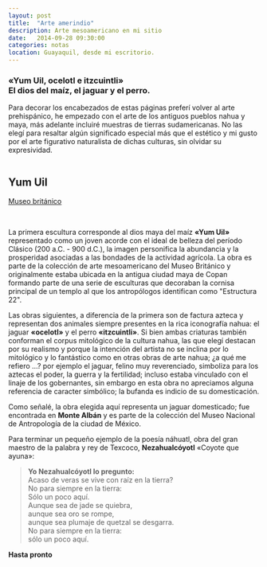 ```yaml
---
layout: post
title:  "Arte amerindio"
description: Arte mesoamericano en mi sitio
date:   2014-09-28 09:30:00
categories: notas
location: Guayaquil, desde mi escritorio.
---
```


### &laquo;Yum Uil, ocelotl e itzcuintli&raquo; <br />El dios del maíz, el jaguar y el perro.

Para decorar los encabezados de estas páginas preferí volver al arte prehispánico, he empezado con el arte de los antiguos pueblos nahua y maya, más adelante incluiré muestras de tierras sudamericanas. No las elegí para resaltar algún significado especial más que el estético y mi gusto por el arte figurativo naturalista de dichas culturas, sin olvidar su expresividad.

<section class="fluido" id="dribbble-shots">
<div class="gallery">
<a href="http://fernanz.github.io/assets/mayan.png" title="" data-fluidbox class="col-3"><img src="http://fernanz.github.io/assets/mayan.png" alt="" title="" /></a>
<div class="info-panel">
			<h2>Yum Uil</h2>
			<p><a href="http://britishmuseum.org">Museo británico</a></p>
</div>			
<a href="http://fernanz.github.io/assets/nahua.png" title="" data-fluidbox class="col-3"><img src="http://fernanz.github.io/assets/nahua.png" alt="" title="" /></a>
<a href="http://fernanz.github.io/assets/doggy.png" title="" data-fluidbox class="col-3"><img src="http://fernanz.github.io/assets/doggy.png" alt="" title="" /></a>
</div>
</section>

La primera escultura corresponde al dios maya del maíz **&laquo;Yum Uil&raquo;** representado como un joven acorde con el ideal de belleza del período Clásico (200 a.C. - 900 d.C.), la imagen personifica la abundancia y la prosperidad asociadas a las bondades de la actividad agrícola. La obra es parte de la colección de arte mesoamericano del Museo Británico y originalmente estaba ubicada en la antigua ciudad maya de Copan formando parte de una serie de esculturas que decoraban la cornisa principal de un templo al que los antropólogos identifican como "Estructura 22".

Las obras siguientes, a diferencia de la primera son de factura azteca y representan dos animales siempre presentes en la rica iconografía nahua: el jaguar **&laquo;ocelotl&raquo;** y el perro **&laquo;itzcuintli&raquo;**. Si bien ambas criaturas también conforman el corpus mitológico de la cultura nahua, las que elegí destacan por su realismo y porque la intención del artista no se inclina por lo mitológico y lo fantástico como en otras obras de arte nahua; ¿a qué me refiero ...? por ejemplo el jaguar, felino muy reverenciado, simboliza para los aztecas el poder, la guerra y la fertilidad; incluso estaba vinculado con el linaje de los gobernantes, sin embargo en esta obra no apreciamos alguna referencia de caracter simbólico; la bufanda es indicio de su domesticación. 

Como señalé, la obra elegida aquí representa un jaguar domesticado; fue encontrada en **Monte Albán** y es parte de la colección del Museo Nacional de Antropología de la ciudad de México.

Para terminar un pequeño ejemplo de la poesía náhuatl, obra del gran maestro de la palabra y rey de Texcoco, **Nezahualcóyotl** &laquo;Coyote que ayuna&raquo;:

> **Yo Nezahualcóyotl lo pregunto:**  
Acaso de veras se vive con raíz en la tierra?  
No para siempre en la tierra:  
Sólo un poco aquí.  
Aunque sea de jade se quiebra,  
aunque sea oro se rompe,  
aunque sea plumaje de quetzal se desgarra.  
No para siempre en la tierra:  
sólo un poco aquí. 

**Hasta pronto**
